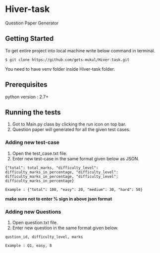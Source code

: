 # Hiver-task
Question Paper Generator

## Getting Started
To get entire project into local machine write below command in terminal.

`$ git clone https://github.com/gets-mukul/Hiver-task.git`


You need to have venv folder inside  Hiver-task folder.

## Prerequisites
python version : 2.7+

## Running the tests
1. Got to Main.py class by clicking the run icon on top bar.
2. Question paper will generated for  all the given test cases.

### Adding new test-case
1. Open the test_case.txt file.
2. Enter new test-case in the same format given below as JSON.

`{"total": total_marks, "difficulty_level": difficulty_marks_in_percentage, "difficulty_level": difficulty_marks_in_percentage, "difficulty_level": difficulty_marks_in_percentage}`

`Example : {"total": 100, "easy": 20, "medium": 30, "hard": 50}`


**make sure not to enter % sign in above json format**

### Adding new Questions
1. Open question.txt file.
2. Enter new question in the same format given below.

`qustion_id, difficulty_level, marks`

`Example : Q1, easy, 8`



